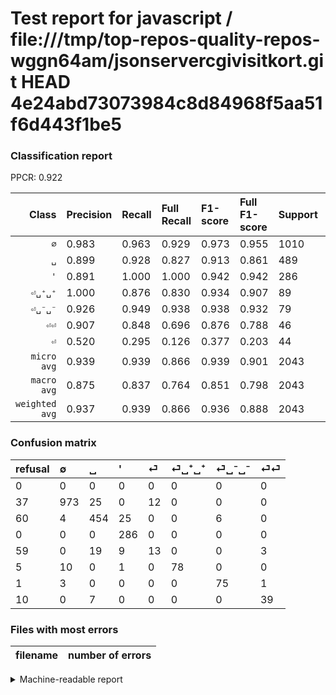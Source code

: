 # Test report for javascript / file:///tmp/top-repos-quality-repos-wggn64am/jsonservercgivisitkort.git HEAD 4e24abd73073984c8d84968f5aa51f6d443f1be5

### Classification report

PPCR: 0.922

| Class | Precision | Recall | Full Recall | F1-score | Full F1-score | Support | Full Support | PPCR |
|------:|:----------|:-------|:------------|:---------|:---------|:--------|:-------------|:-----|
| `∅` | 0.983| 0.963| 0.929| 0.973| 0.955| 1010| 1047| 0.965 |
| `␣` | 0.899| 0.928| 0.827| 0.913| 0.861| 489| 549| 0.891 |
| `'` | 0.891| 1.000| 1.000| 0.942| 0.942| 286| 286| 1.000 |
| `⏎␣⁺␣⁺` | 1.000| 0.876| 0.830| 0.934| 0.907| 89| 94| 0.947 |
| `⏎␣⁻␣⁻` | 0.926| 0.949| 0.938| 0.938| 0.932| 79| 80| 0.988 |
| `⏎⏎` | 0.907| 0.848| 0.696| 0.876| 0.788| 46| 56| 0.821 |
| `⏎` | 0.520| 0.295| 0.126| 0.377| 0.203| 44| 103| 0.427 |
| `micro avg` | 0.939| 0.939| 0.866| 0.939| 0.901| 2043| 2215| 0.922 |
| `macro avg` | 0.875| 0.837| 0.764| 0.851| 0.798| 2043| 2215| 0.922 |
| `weighted avg` | 0.937| 0.939| 0.866| 0.936| 0.888| 2043| 2215| 0.922 |

### Confusion matrix

|refusal|  ∅| ␣| '| ⏎| ⏎␣⁺␣⁺| ⏎␣⁻␣⁻| ⏎⏎| 
|:---|:---|:---|:---|:---|:---|:---|:---|
|0 |0 |0 |0 |0 |0 |0 |0 |
|37 |973 |25 |0 |12 |0 |0 |0 |
|60 |4 |454 |25 |0 |0 |6 |0 |
|0 |0 |0 |286 |0 |0 |0 |0 |
|59 |0 |19 |9 |13 |0 |0 |3 |
|5 |10 |0 |1 |0 |78 |0 |0 |
|1 |3 |0 |0 |0 |0 |75 |1 |
|10 |0 |7 |0 |0 |0 |0 |39 |

### Files with most errors

| filename | number of errors|
|:----:|:-----|

<details>
    <summary>Machine-readable report</summary>
```json
{
  "cl_report": {"\u0027": {"f1-score": 0.9423393739703461, "precision": 0.8909657320872274, "recall": 1.0, "support": 286}, "macro avg": {"f1-score": 0.8505240120562977, "precision": 0.8751009408596545, "recall": 0.8372634157010798, "support": 2043}, "micro avg": {"f1-score": 0.9388154674498287, "precision": 0.9388154674498287, "recall": 0.9388154674498287, "support": 2043}, "weighted avg": {"f1-score": 0.9363806927608531, "precision": 0.9367781130682219, "recall": 0.9388154674498287, "support": 2043}, "\u2205": {"f1-score": 0.973, "precision": 0.9828282828282828, "recall": 0.9633663366336633, "support": 1010}, "\u23ce": {"f1-score": 0.3768115942028986, "precision": 0.52, "recall": 0.29545454545454547, "support": 44}, "\u23ce\u23ce": {"f1-score": 0.8764044943820224, "precision": 0.9069767441860465, "recall": 0.8478260869565217, "support": 46}, "\u23ce\u2423\u207a\u2423\u207a": {"f1-score": 0.9341317365269461, "precision": 1.0, "recall": 0.8764044943820225, "support": 89}, "\u23ce\u2423\u207b\u2423\u207b": {"f1-score": 0.9375000000000001, "precision": 0.9259259259259259, "recall": 0.9493670886075949, "support": 79}, "\u2423": {"f1-score": 0.9134808853118712, "precision": 0.899009900990099, "recall": 0.9284253578732107, "support": 489}},
  "cl_report_full": {"\u0027": {"f1-score": 0.9423393739703461, "precision": 0.8909657320872274, "recall": 1.0, "support": 286}, "macro avg": {"f1-score": 0.7984004944358783, "precision": 0.8751009408596545, "recall": 0.7637441964808637, "support": 2215}, "micro avg": {"f1-score": 0.9008924377642085, "precision": 0.9388154674498287, "recall": 0.8659142212189617, "support": 2215}, "weighted avg": {"f1-score": 0.8882715527378975, "precision": 0.9254260130429869, "recall": 0.8659142212189617, "support": 2215}, "\u2205": {"f1-score": 0.9553264604810996, "precision": 0.9828282828282828, "recall": 0.9293218720152817, "support": 1047}, "\u23ce": {"f1-score": 0.20312500000000003, "precision": 0.52, "recall": 0.1262135922330097, "support": 103}, "\u23ce\u23ce": {"f1-score": 0.7878787878787877, "precision": 0.9069767441860465, "recall": 0.6964285714285714, "support": 56}, "\u23ce\u2423\u207a\u2423\u207a": {"f1-score": 0.9069767441860465, "precision": 1.0, "recall": 0.8297872340425532, "support": 94}, "\u23ce\u2423\u207b\u2423\u207b": {"f1-score": 0.9316770186335404, "precision": 0.9259259259259259, "recall": 0.9375, "support": 80}, "\u2423": {"f1-score": 0.8614800759013281, "precision": 0.899009900990099, "recall": 0.8269581056466302, "support": 549}},
  "ppcr": 0.9223476297968397
}
```
</details>
